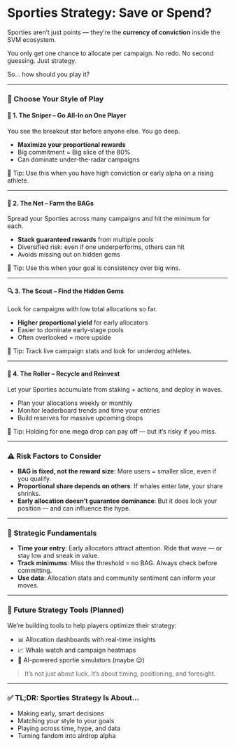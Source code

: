 # Sporties Strategy: Save or Spend?

Sporties aren’t just points — they’re the **currency of conviction** inside the SVM ecosystem.

You only get one chance to allocate per campaign. No redo. No second guessing. Just strategy.

So… how should you play it?

***

### 🧩 Choose Your Style of Play

#### 🎯 1. The Sniper – Go All-In on One Player

You see the breakout star before anyone else. You go deep.

* **Maximize your proportional rewards**
* Big commitment = Big slice of the 80%
* Can dominate under-the-radar campaigns

🧠 Tip: Use this when you have high conviction or early alpha on a rising athlete.

***

#### 🌊 2. The Net – Farm the BAGs

Spread your Sporties across many campaigns and hit the minimum for each.

* **Stack guaranteed rewards** from multiple pools
* Diversified risk: even if one underperforms, others can hit
* Avoids missing out on hidden gems

🧠 Tip: Use this when your goal is consistency over big wins.

***

#### 🔍 3. The Scout – Find the Hidden Gems

Look for campaigns with low total allocations so far.

* **Higher proportional yield** for early allocators
* Easier to dominate early-stage pools
* Often overlooked = more upside

🧠 Tip: Track live campaign stats and look for underdog athletes.

***

#### 🔄 4. The Roller – Recycle and Reinvest

Let your Sporties accumulate from staking + actions, and deploy in waves.

* Plan your allocations weekly or monthly
* Monitor leaderboard trends and time your entries
* Build reserves for massive upcoming drops

🧠 Tip: Holding for one mega drop can pay off — but it’s risky if you miss.

***

### ⚠️ Risk Factors to Consider

* **BAG is fixed, not the reward size**: More users = smaller slice, even if you qualify.
* **Proportional share depends on others**: If whales enter late, your share shrinks.
* **Early allocation doesn’t guarantee dominance**: But it does lock your position — and can influence the hype.

***

### 🔐 Strategic Fundamentals

* **Time your entry**: Early allocators attract attention. Ride that wave — or stay low and sneak in value.
* **Track minimums**: Miss the threshold = no BAG. Always check before committing.
* **Use data**: Allocation stats and community sentiment can inform your moves.

***

### 🔮 Future Strategy Tools (Planned)

We’re building tools to help players optimize their strategy:

* 📊 Allocation dashboards with real-time insights
* 📈 Whale watch and campaign heatmaps
* 🧠 AI-powered sportie simulators (maybe 😉)

> It’s not just about luck. It’s about timing, positioning, and foresight.

***

### ✅ TL;DR: Sporties Strategy Is About…

* Making early, smart decisions
* Matching your style to your goals
* Playing across time, hype, and data
* Turning fandom into airdrop alpha
